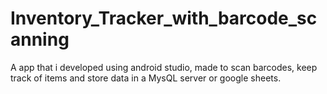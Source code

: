 # Inventory_Tracker_with_barcode_scanning
A app that i developed using android studio, made to scan barcodes, keep track of items and store data in a MysQL server or google sheets.
